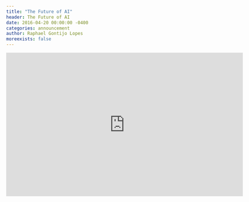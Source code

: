 ```yaml
---
title: "The Future of AI"
header: The Future of AI
date: 2016-04-20 00:00:00 -0400
categories: announcement
author: Raphael Gontijo Lopes
moreexists: false
---
```

<!-- embedded slides should have width="640" height="389" -->
<iframe src="https://docs.google.com/presentation/d/1UtrEg2P3JjOPvNTd8c3LQ6jVQetdsuusw_E7ep6P7zc/embed?start=false&loop=false&delayms=3000" frameborder="0" width="640" height="389" allowfullscreen="true" mozallowfullscreen="true" webkitallowfullscreen="true"></iframe>
